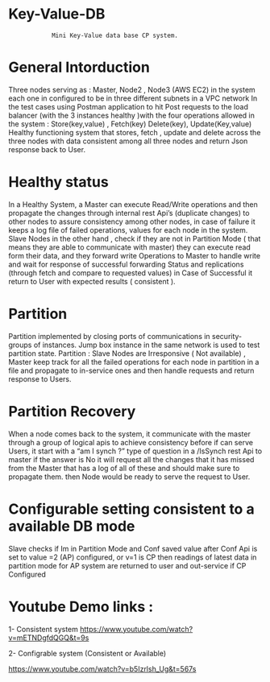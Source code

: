 # Key-Value-DB

                Mini Key-Value data base CP system.
# General Intorduction 

Three nodes serving as : Master, Node2 , Node3 (AWS EC2) in the system each one in
configured to be in three different subnets in a VPC network In the test cases using Postman
application to hit Post requests to the load balancer (with the 3 instances healthy )with the four
operations allowed in the system : 
Store(key,value) , Fetch(key) Delete(key), Update(Key,value) 
Healthy functioning system that stores, fetch , update and delete across the three nodes
with data consistent among all three nodes and return Json response back to User.

# Healthy status 
In a Healthy System, a Master can execute Read/Write operations and then
propagate the changes through internal rest Api’s (duplicate changes) to other nodes to assure
consistency among other nodes, in case of failure it keeps a log file of failed operations, values
for each node in the system. Slave Nodes in the other hand , check if they are not in Partition
Mode ( that means they are able to communicate with master) they can execute read form their data, and they forward write Operations to Master to
handle write and wait for response of successful forwarding Status and replications (through
fetch and compare to requested values) in Case of Successful it return to User with expected
results ( consistent ).

# Partition 
Partition implemented by closing ports of communications in security-groups of instances.
Jump box instance in the same network is used to test partition state.
Partition : Slave Nodes are Irresponsive ( Not available) , Master keep track for all the failed operations for
each node in partition in a file and propagate to in-service ones and then handle requests and
return response to Users.

# Partition Recovery
When a node comes back to the system, it communicate with the master
through a group of logical apis to achieve consistency before if can serve Users, it start with a
“am I synch ?” type of question in a /IsSynch rest Api to master if the answer is No it will
request all the changes that it has missed from the Master that has a log of all of these and
should make sure to propagate them. then Node would be ready to serve the request to User.

# Configurable setting consistent to a available DB mode

Slave checks if Im in Partition Mode and Conf saved value after Conf Api is set to value =2 (AP)
configured, or v=1 is CP then readings of latest data in partition mode for AP system are
returned to user and out-service if CP Configured


# Youtube Demo links :

1- Consistent system 
https://www.youtube.com/watch?v=mETNDgfdQGQ&t=9s

2- Configrable system (Consistent or Available) 

https://www.youtube.com/watch?v=b5Izrlsh_Ug&t=567s
